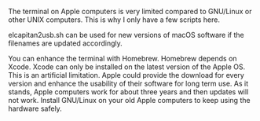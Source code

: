 The terminal on Apple computers is very limited compared to GNU/Linux or other
UNIX computers.  This is why I only have a few scripts here.

elcapitan2usb.sh can be used for new versions of macOS software if the filenames
are updated accordingly.

You can enhance the terminal with Homebrew.  Homebrew depends on Xcode.  Xcode
can only be installed on the latest version of the Apple OS.  This is an
artificial limitation.  Apple could provide the download for every version and
enhance the usability of their software for long term use.  As it stands, Apple
computers work for about three years and then updates will not work.  Install
GNU/Linux on your old Apple computers to keep using the hardware safely.
